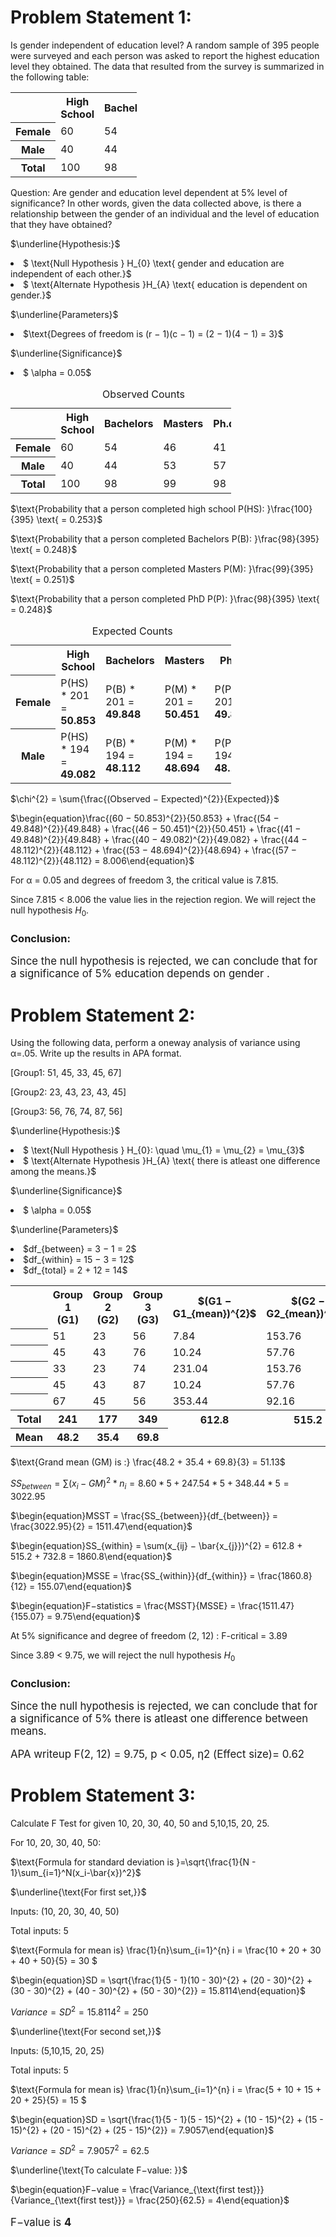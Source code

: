 
# Problem Statement 1:

Is gender independent of education level? A random sample of 395 people were
surveyed and each person was asked to report the highest education level they
obtained. The data that resulted from the survey is summarized in the following table:

<table style="width:40%">
  <tr>
    <th></th>
    <th>High School</th>
    <th>Bachelors</th>
    <th>Masters</th>
    <th>Ph.d.</th>
    <th>Total</th>
  </tr>
  <tr>
    <th>Female</th>
    <td>60</td>
    <td>54</td>
    <td>46</td>
    <td>41</td>
    <td>201</td>
  </tr>
  <tr>
    <th>Male</th>
    <td>40</td>
    <td>44</td>
    <td>53</td>
    <td>57</td>
    <td>194</td>
  </tr>
  <tr>
      <th>Total</th>
      <td>100</td>
      <td>98</td>
      <td>99</td>
      <td>98</td>
      <td>395</td>
  </tr>
 </table>
 

Question: Are gender and education level dependent at 5% level of significance? In
other words, given the data collected above, is there a relationship between the
gender of an individual and the level of education that they have obtained?

$\underline{Hypothesis:}$

<li>$ \text{Null Hypothesis } H_{0} \text{ gender and education are independent of each other.}$

<li>$ \text{Alternate Hypothesis }H_{A} \text{ education is dependent on gender.}$

$\underline{Parameters}$

<li>$\text{Degrees of freedom is (r − 1)(c − 1) = (2 − 1)(4 − 1) = 3}$

$\underline{Significance}$

<li>$ \alpha = 0.05$


<table style="width:70%">
<caption style="text-align:center">Observed Counts</caption>
  <tr>
    <th></th>
    <th>High School</th>
    <th>Bachelors</th>
    <th>Masters</th>
    <th>Ph.d.</th>
    <th>Total</th>
  </tr>
  <tr>
    <th>Female</th>
    <td>60</td>
    <td>54</td>
    <td>46</td>
    <td>41</td>
    <td>201</td>
  </tr>
  <tr>
    <th>Male </th>
    <td>40</td>
    <td>44</td>
    <td>53</td>
    <td>57</td>
    <td>194</td>
  </tr>
  <tr>
      <th>Total</th>
      <td>100</td>
      <td>98</td>
      <td>99</td>
      <td>98</td>
      <td>395</td>
  </tr>
 </table>

$\text{Probability that a person completed high school P(HS): }\frac{100}{395} \text{ = 0.253}$

$\text{Probability that a person completed Bachelors P(B): }\frac{98}{395} \text{ = 0.248}$

$\text{Probability that a person completed Masters P(M): }\frac{99}{395} \text{ = 0.251}$

$\text{Probability that a person completed PhD P(P): }\frac{98}{395} \text{ = 0.248}$

<table style="width:70%">
<caption style="text-align:center">Expected Counts</caption>
  <tr>
    <th></th>
    <th>High School</th>
    <th>Bachelors</th>
    <th>Masters</th>
    <th>Ph.d.</th>
  </tr>
  <tr>
    <th>Female</th>
    <td>P(HS) * 201 = <b>50.853</b></td>
    <td>P(B) * 201 = <b>49.848</b></td>
    <td>P(M) * 201 = <b>50.451</b></td>
    <td>P(P) * 201 = <b>49.848</b></td>
  </tr>
  <tr>
    <th>Male</th>
    <td>P(HS) * 194 = <b>49.082</b></td>
    <td>P(B) * 194 = <b>48.112</b></td>
    <td>P(M) * 194 = <b>48.694</b></td>
    <td>P(P) * 194 = <b>48.112</b></td>
  </tr>
 </table>



$\chi^{2} = \sum{\frac{(Observed − Expected)^{2}}{Expected}}$

$\begin{equation}\frac{(60 − 50.853)^{2}}{50.853} + \frac{(54 − 49.848)^{2}}{49.848} + \frac{(46 − 50.451)^{2}}{50.451} + \frac{(41 − 49.848)^{2}}{49.848} + \frac{(40 − 49.082)^{2}}{49.082} + \frac{(44 − 48.112)^{2}}{48.112} + \frac{(53 − 48.694)^{2}}{48.694} + \frac{(57 − 48.112)^{2}}{48.112} = 8.006\end{equation}$


$\text{For α = 0.05 and degrees of freedom 3, the critical value is 7.815.}$

$\text{Since 7.815 < 8.006 the value lies in the rejection region. We will reject the null hypothesis }H_{0}.$

<h3>Conclusion:</h3> 
<p style='font-size:120%'>Since the null hypothesis is rejected, we can conclude that for a significance of 5% education depends on gender .</p>

# Problem Statement 2:

Using the following data, perform a oneway analysis of variance using α=.05. Write
up the results in APA format.

[Group1: 51, 45, 33, 45, 67]

[Group2: 23, 43, 23, 43, 45]

[Group3: 56, 76, 74, 87, 56]

$\underline{Hypothesis:}$

<li>$ \text{Null Hypothesis } H_{0}: \quad \mu_{1} = \mu_{2} = \mu_{3}$

<li>$ \text{Alternate Hypothesis }H_{A} \text{ there is atleast one difference among the means.}$

$\underline{Significance}$

<li>$ \alpha = 0.05$

$\underline{Parameters}$

<li>$df_{between} = 3 − 1 = 2$

<li>$df_{within} = 15 − 3 = 12$

<li>$df_{total} = 2 + 12 = 14$

<table style="width:100%">
    <tr>
        <th></th>
        <th>Group 1 (G1)</th>
        <th>Group 2 (G2)</th>
        <th>Group 3 (G3)</th>
        <th>$(G1 − G1_{mean})^{2}$</th>
        <th>$(G2 − G2_{mean})^{2}$</th>
        <th>$(G3 − G3_{mean})^{2}$</th>
    </tr>
    <tr>
        <th></th>
        <td>51</td>
        <td>23</td>
        <td>56</td>
        <td>7.84</td>
        <td>153.76</td>
        <td>190.44</td>
    </tr>
    <tr>
        <th></th>
        <td>45</td>
        <td>43</td>
        <td>76</td>
        <td>10.24</td>
        <td>57.76</td>
        <td>38.44</td>
    </tr>
    <tr>
        <th></th>
        <td>33</td>
        <td>23</td>
        <td>74</td>
        <td>231.04</td>
        <td>153.76</td>
        <td>17.64</td>
    </tr>
    <tr>
        <th></th>
        <td>45</td>
        <td>43</td>
        <td>87</td>
        <td>10.24</td>
        <td>57.76</td>
        <td>295.84</td>
    </tr>
    <tr>
        <th></th>
        <td>67</td>
        <td>45</td>
        <td>56</td>
        <td>353.44</td>
        <td>92.16</td>
        <td>190.44</td>
    </tr>
    <tr>
        <th>Total</th>
        <th>241</th>
        <th>177</th>
        <th>349</th>
        <th>612.8</th>
        <th>515.2</th>
        <th>732.8</th>
    </tr>
    <tr>
        <th>Mean</th>
        <th>48.2</th>
        <th>35.4</th>
        <th>69.8</th>
        <td></td>
        <td></td>
        <td></td>
    </tr>
</table>

$\text{Grand mean (GM) is :} \frac{48.2 + 35.4 + 69.8}{3} = 51.13$

$\begin{equation}SS_{between} = \sum(x_{i} − GM)^{2}*n_{i} = 8.60 * 5 + 247.54 * 5 + 348.44 * 5
 = 3022.95\end{equation}$

$\begin{equation}MSST = \frac{SS_{between}}{df_{between}} = \frac{3022.95}{2} = 1511.47\end{equation}$

$\begin{equation}SS_{within} = \sum(x_{ij} − \bar{x_{j}})^{2} = 612.8 +	515.2 + 732.8 = 1860.8\end{equation}$

$\begin{equation}MSSE = \frac{SS_{within}}{df_{within}} = \frac{1860.8}{12} = 155.07\end{equation}$

$\begin{equation}F−statistics = \frac{MSST}{MSSE} = \frac{1511.47}{155.07} = 9.75\end{equation}$

$\text{At 5% significance and degree of freedom (2, 12) : F-critical = 3.89 }$

$\text{Since 3.89 < 9.75, we will reject the null hypothesis }H_{0}$

<h3>Conclusion:</h3> 
<p style='font-size:120%'>Since the null hypothesis is rejected, we can conclude that for a significance of 5% there is atleast one difference between means.</p>

<p style='font-size:120%'>APA writeup F(2, 12) = 9.75, p < 0.05, η2 (Effect size)= 0.62</p>

# Problem Statement 3:

Calculate F Test for given 10, 20, 30, 40, 50 and 5,10,15, 20, 25.

For 10, 20, 30, 40, 50:

$\text{Formula for standard deviation is }=\sqrt{\frac{1}{N - 1}\sum_{i=1}^N(x_i-\bar{x})^2}$

$\underline{\text{For first set,}}$

$\text{Inputs: (10, 20, 30, 40, 50)}$ 

$\text{Total inputs: 5}$

$\text{Formula for mean is} \frac{1}{n}\sum_{i=1}^{n} i = \frac{10 + 20 + 30 + 40 + 50}{5} = 30 $

$\begin{equation}SD = \sqrt{\frac{1}{5 - 1}(10 - 30)^{2} + (20 - 30)^{2} + (30 - 30)^{2} + (40 - 30)^{2} + (50 - 30)^{2}} = 15.8114\end{equation}$

$Variance = SD^{2} = 15.8114^{2} = 250$ 

$\underline{\text{For second set,}}$

$\text{Inputs: (5,10,15, 20, 25)}$ 

$\text{Total inputs: 5}$

$\text{Formula for mean is} \frac{1}{n}\sum_{i=1}^{n} i = \frac{5 + 10 + 15 + 20 + 25}{5} = 15 $

$\begin{equation}SD = \sqrt{\frac{1}{5 - 1}(5 - 15)^{2} + (10 - 15)^{2} + (15 - 15)^{2} + (20 - 15)^{2} + (25 - 15)^{2}} = 7.9057\end{equation}$

$Variance = SD^{2} = 7.9057^{2} = 62.5$ 

$\underline{\text{To calculate F−value: }}$

$\begin{equation}F−value = \frac{Variance_{\text{first test}}}{Variance_{\text{first test}}} = \frac{250}{62.5} = 4\end{equation}$

<p style='font-size:120%'>F−value is <b>4</b></p>
